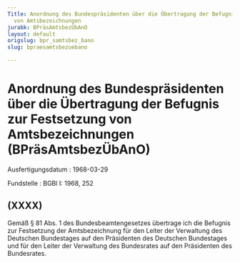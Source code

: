 ```yaml
---
Title: Anordnung des Bundespräsidenten über die Übertragung der Befugnis zur Festsetzung
  von Amtsbezeichnungen
jurabk: BPräsAmtsbezÜbAnO
layout: default
origslug: bpr_samtsbez_bano
slug: bpraesamtsbezuebano

---
```


# Anordnung des Bundespräsidenten über die Übertragung der Befugnis zur Festsetzung von Amtsbezeichnungen (BPräsAmtsbezÜbAnO)

Ausfertigungsdatum
:   1968-03-29

Fundstelle
:   BGBl I: 1968, 252



## (XXXX)

Gemäß § 81 Abs. 1 des Bundesbeamtengesetzes übertrage ich die Befugnis zur Festsetzung der Amtsbezeichnung für den Leiter der Verwaltung des Deutschen Bundestages auf den Präsidenten des Deutschen Bundestages und für den Leiter der Verwaltung des Bundesrates auf den Präsidenten des Bundesrates.

